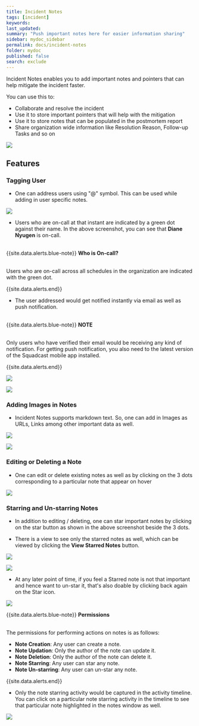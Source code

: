 ```yaml
---
title: Incident Notes
tags: [incident]
keywords:
last_updated:
summary: "Push important notes here for easier information sharing"
sidebar: mydoc_sidebar
permalink: docs/incident-notes
folder: mydoc
published: false
search: exclude
---
```


Incident Notes enables you to add important notes and pointers that can help mitigate the incident faster. 

You can use this to: 
- Collaborate and resolve the incident 
- Use it to store important pointers that will help with the mitigation 
- Use it to store notes that can be populated in the postmortem report
- Share organization wide information like Resolution Reason, Follow-up Tasks and so on

![](images/incident_notes_1.png)

## Features

### Tagging User

- One can address users using "@" symbol. This can be used while adding in user specific notes. 

![](images/incident_notes_2.png)

- Users who are on-call at that instant are indicated by a green dot against their name. In the above screenshot, you can see that **Diane Nyugen** is on-call.

<br/>
{{site.data.alerts.blue-note}}
<b>Who is On-call?</b>
<br/><br/><p>Users who are on-call across all schedules in the organization are indicated with the green dot.</p>
{{site.data.alerts.end}}
<br/>

- The user addressed would get notified instantly via email as well as push notification.

<br/>
{{site.data.alerts.blue-note}}
<b>NOTE</b>
<br/><br/>
<p>Only users who have verified their email would be receiving any kind of notification. For getting push notification, you also need to the latest version of the Squadcast mobile app installed.</p>
{{site.data.alerts.end}}

![](images/incident_notes_3.png)

![](images/incident_notes_4.png)

### Adding Images in Notes

- Incident Notes supports markdown text. So, one can add in Images as URLs, Links among other important data as well.

![](images/incident_notes_5.png)

![](images/incident_notes_6.png)

### Editing or Deleting a Note

- One can edit or delete existing notes as well as by clicking on the 3 dots corresponding to a particular note that appear on hover

![](images/incident_notes_7.png)

### Starring and Un-starring Notes 

- In addition to editing / deleting, one can star important notes by clicking on the star button as shown in the above screenshot beside the 3 dots.

- There is a view to see only the starred notes as well, which can be viewed by clicking the **View Starred Notes** button.

![](images/incident_notes_8.png)

![](images/incident_notes_9.png)

- At any later point of time, if you feel a Starred note is not that important and hence want to un-star it, that's also doable by clicking back again on the Star icon.

![](images/incident_notes_10.png)

{{site.data.alerts.blue-note}}
<b>Permissions</b>
<br/><br/>
<p>
The permissions for performing actions on notes is as follows:<br/>
<ul><li><b>Note Creation</b>: Any user can create a note.</li>
<li><b>Note Updation</b>: Only the author of the note can update it.</li>
<li><b>Note Deletion</b>: Only the author of the note can delete it.</li>
<li><b>Note Starring</b>: Any user can star any note.</li>
<li><b>Note Un-starring</b>: Any user can un-star any note.</li></ul>
</p>
{{site.data.alerts.end}}

- Only the note starring activity would be captured in the activity timeline. You can click on a particular note starring activity in the timeline to see that particular note highlighted in the notes window as well.

![](images/incident_notes_11.png)